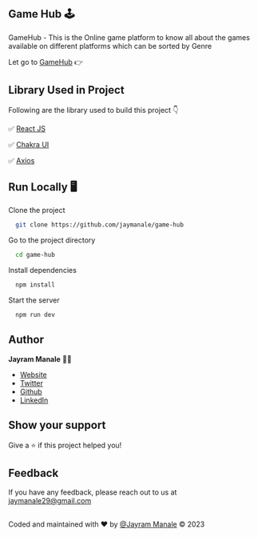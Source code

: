 ## Game Hub 🕹️

GameHub - This is the Online game platform to know all about the games available on different platforms which can be sorted by Genre

Let go to [GameHub](https://game-hub-navy-tau.vercel.app/) 👉

## Library Used in Project

Following are the library used to build this project 👇

✅ [React JS](https://react.dev/)

✅ [Chakra UI](https://chakra-ui.com/)

✅ [Axios](https://axios-http.com/)

## Run Locally 🖥️

Clone the project

```bash
  git clone https://github.com/jaymanale/game-hub
```

Go to the project directory

```bash
  cd game-hub
```

Install dependencies

```bash
  npm install
```

Start the server

```bash
  npm run dev
```

## Author

**Jayram Manale** 🧑‍💻

- [Website](https://www.jayrammanale.com/)
- [Twitter](https://twitter.com/JayManale)
- [Github](https://github.com/jaymanale)
- [LinkedIn](https://linkedin.com/in/jayram-manale)

## Show your support

Give a ⭐️ if this project helped you!

## Feedback

If you have any feedback, please reach out to us at jaymanale29@gmail.com

##

Coded and maintained with ❤️ by [@Jayram Manale](jayrammanale.com)
© 2023
